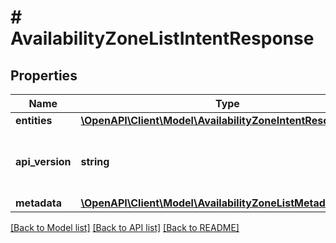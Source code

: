 # # AvailabilityZoneListIntentResponse

## Properties

Name | Type | Description | Notes
------------ | ------------- | ------------- | -------------
**entities** | [**\OpenAPI\Client\Model\AvailabilityZoneIntentResource[]**](AvailabilityZoneIntentResource.md) |  | [optional]
**api_version** | **string** | API Version of the Nutanix v3 API framework. | [default to '3.1.0']
**metadata** | [**\OpenAPI\Client\Model\AvailabilityZoneListMetadataOutput**](AvailabilityZoneListMetadataOutput.md) |  |

[[Back to Model list]](../../README.md#models) [[Back to API list]](../../README.md#endpoints) [[Back to README]](../../README.md)
